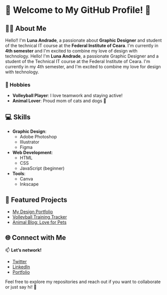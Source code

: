 # 🌟 Welcome to My GitHub Profile! 🌟

## 👩‍🎨 About Me
Hello!! I'm **Luna Andrade**, a passionate about **Graphic Designer** and student of the technical IT course at the **Federal Institute of Ceara**. I'm currently in **4th semester** and I'm excited to combine my love of design with technology.
Hello! I'm **Luna Andrade**, a passionate Graphic Designer and a student of the Technical IT course at the Federal Institute of Ceara. I'm currently in my 4th semester, and I'm excited to combine my love for design with technology.


### 🏐 Hobbies
- **Volleyball Player**: I love teamwork and staying active!
- **Animal Lover**: Proud mom of cats and dogs 🐾

## 💻 Skills
- **Graphic Design**: 
  - Adobe Photoshop
  - Illustrator
  - Figma
- **Web Development**: 
  - HTML
  - CSS
  - JavaScript (beginner)
- **Tools**: 
  - Canva
  - Inkscape

## 📂 Featured Projects
- [My Design Portfolio](link-do-portfólio)
- [Volleyball Training Tracker](link-do-repositório)
- [Animal Blog: Love for Pets](link-do-repositório)

## 🌐 Connect with Me
📫 **Let’s network!**
- [Twitter](link-do-twitter)
- [LinkedIn](link-do-linkedin)
- [Portfolio](link-do-portfólio)

Feel free to explore my repositories and reach out if you want to collaborate or just say hi! 🚀
